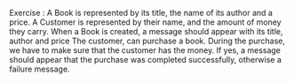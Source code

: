 Exercise :
A Book is represented by its title, the name of its author and a price. A Customer is represented by their name, and the amount of money they carry. When a Book is created, a message should appear with its title, author and price The customer, can purchase a book. During the purchase, we have to make sure that the customer has the money. If yes, a message should appear that the purchase was completed successfully, otherwise a failure message.
